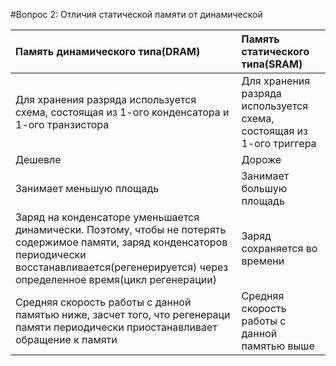 #﻿Вопрос 2: Отличия статической памяти от динамической

| Память динамического типа\(DRAM\) | Память статического типа\(SRAM\) |
| :--- | :--- |
| Для хранения разряда используется схема, состоящая из 1-ого конденсатора и 1-ого транзистора | Для хранения разряда используется схема, состоящая из 1-ого триггера |
| Дешевле | Дороже |
| Занимает меньшую площадь | Занимает большую площадь |
| Заряд на конденсаторе уменьшается динамически. Поэтому, чтобы не потерять содержимое памяти, заряд конденсаторов периодически восстанавливается\(регенерируется\) через определенное время\(цикл регенерации\) | Заряд сохраняется во времени |
| Средняя скорость работы с данной памятью ниже, засчет того, что регенераци памяти периодически приостанавливает обращение к памяти | Средняя скорость работы с данной памятью выше |